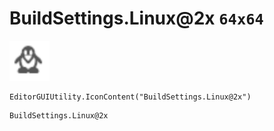 # BuildSettings.Linux@2x `64x64`
<img src="/img/BuildSettings.Linux.png" width=64 height=64>

``` CSharp
EditorGUIUtility.IconContent("BuildSettings.Linux@2x")
```
```
BuildSettings.Linux@2x
```
